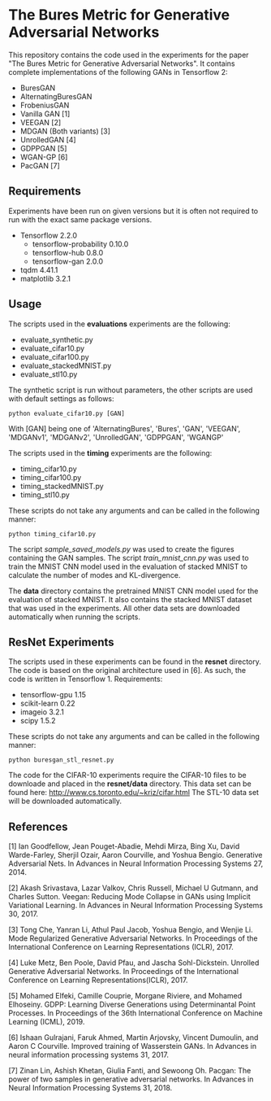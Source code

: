 # The Bures Metric for Generative Adversarial Networks
This repository contains the code used in the experiments for the paper "The Bures Metric for Generative Adversarial Networks".
It contains complete implementations of the following GANs in Tensorflow 2:

 - BuresGAN  
 - AlternatingBuresGAN 
 - FrobeniusGAN
 - Vanilla GAN [1]
 - VEEGAN [2]
 - MDGAN (Both variants) [3]
 - UnrolledGAN [4]
 - GDPPGAN [5]
 - WGAN-GP [6]
 - PacGAN [7]

## Requirements
Experiments have been run on given versions but it is often not required to run with the exact same package versions.
- Tensorflow 2.2.0
  - tensorflow-probability   0.10.0
  - tensorflow-hub           0.8.0
  - tensorflow-gan           2.0.0
- tqdm 4.41.1
- matplotlib               3.2.1

## Usage
The scripts used in the **evaluations** experiments are the following:

 - evaluate_synthetic.py
 - evaluate_cifar10.py 
 - evaluate_cifar100.py 
 - evaluate_stackedMNIST.py
 - evaluate_stl10.py

The synthetic script is run without parameters, the other scripts are used with default settings as follows:
	
    python evaluate_cifar10.py [GAN]

With [GAN] being one of 'AlternatingBures', 'Bures', 'GAN', 'VEEGAN', 'MDGANv1', 'MDGANv2', 'UnrolledGAN', 'GDPPGAN', 'WGANGP'

The scripts used in the **timing** experiments are the following:
 - timing_cifar10.py 
 - timing_cifar100.py 
 - timing_stackedMNIST.py
 - timing_stl10.py

These scripts do not take any arguments and can be called in the following manner:

    python timing_cifar10.py
    
The script *sample_saved_models.py* was used to create the figures containing the GAN samples.
The script *train_mnist_cnn.py* was used to train the MNIST CNN model used in the evaluation of stacked MNIST to calculate the number of modes and KL-divergence.

The **data** directory contains the pretrained MNIST CNN model used for the evaluation of stacked MNIST. It also contains the stacked MNIST dataset that was used in the experiments. All other data sets are downloaded automatically when running the scripts.

## ResNet Experiments
The scripts used in these experiments can be found in the **resnet** directory. 
The code is based on the original architecture used in [6]. As such, the code is written in Tensorflow 1.
Requirements:
 - tensorflow-gpu 	1.15
 - scikit-learn 0.22
 - imageio		3.2.1
 - scipy		1.5.2

These scripts do not take any arguments and can be called in the following manner:

	python buresgan_stl_resnet.py
	
The code for the CIFAR-10 experiments require the CIFAR-10 files to be downloade and placed in the **resnet/data** directory.
This data set can be found here: http://www.cs.toronto.edu/~kriz/cifar.html
The STL-10 data set will be downloaded automatically.


## References

[1] Ian Goodfellow, Jean Pouget-Abadie, Mehdi Mirza, Bing Xu, David Warde-Farley, Sherjil Ozair, Aaron Courville, and Yoshua Bengio. Generative Adversarial Nets. In Advances in Neural Information Processing Systems 27, 2014.

[2] Akash Srivastava, Lazar Valkov, Chris Russell, Michael U Gutmann, and Charles Sutton. Veegan: Reducing Mode Collapse in GANs using Implicit Variational Learning. In Advances in Neural Information Processing Systems 30, 2017.

[3] Tong Che, Yanran Li, Athul Paul Jacob, Yoshua Bengio, and Wenjie Li. Mode Regularized Generative Adversarial Networks. In Proceedings of the International Conference on Learning Representations (ICLR), 2017.

[4] Luke Metz, Ben Poole, David Pfau, and Jascha Sohl-Dickstein. Unrolled Generative Adversarial Networks. In Proceedings of the International Conference on Learning Representations(ICLR), 2017.

[5] Mohamed Elfeki, Camille Couprie, Morgane Riviere, and Mohamed Elhoseiny. GDPP: Learning Diverse Generations using Determinantal Point Processes. In Proceedings of the 36th International Conference on Machine Learning (ICML), 2019.

[6] Ishaan Gulrajani, Faruk Ahmed, Martin Arjovsky, Vincent Dumoulin, and Aaron C Courville. Improved training of Wasserstein GANs. In Advances in neural information processing systems 31, 2017.

[7] Zinan Lin, Ashish Khetan, Giulia Fanti, and Sewoong Oh. Pacgan: The power of two samples in generative adversarial networks. In Advances in Neural Information Processing Systems 31, 2018.